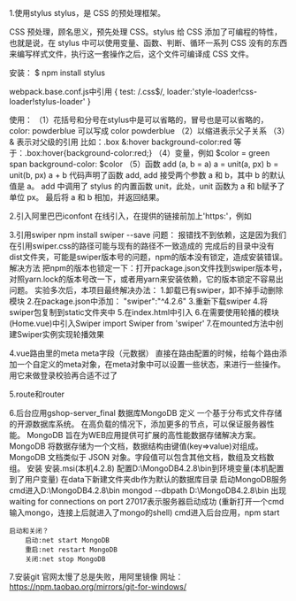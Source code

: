 1.使用stylus
stylus，是 CSS 的预处理框架。

CSS 预处理，顾名思义，预先处理 CSS。stylus 给 CSS 添加了可编程的特性，也就是说，在 stylus 中可以使用变量、函数、判断、循环一系列 CSS 没有的东西来编写样式文件，执行这一套操作之后，这个文件可编译成 CSS 文件。

安装：
$ npm install stylus

webpack.base.conf.js中引用
{
    test: /\.css$/,
    loader:'style-loader!css-loader!stylus-loader'
}

使用：
（1）花括号和分号在stylus中是可以省略的，冒号也是可以省略的，color: powderblue 可以写成 color powderblue
（2）以缩进表示父子关系
（3）& 表示对父级的引用
    比如：.box
            &:hover
                background-color:red
    等于：.box:hover{background-color:red;}
（4）变量，例如 
    $color = green
    span
        background-color: $color
（5）函数
    add (a, b = a)
        a = unit(a, px)
        b = unit(b, px)
        a + b
    代码声明了函数 add, add 接受两个参数 a 和 b，其中 b 的默认值是 a。
    add 中调用了 stylus 的内置函数 unit，此处，unit 函数为 a 和 b赋予了单位 px。
    最后将 a 和 b 相加，并返回结果。

2.引入阿里巴巴iconfont
    在线引入，在提供的链接前加上'https:'，例如
    <link rel="stylesheet" href="https://at.alicdn.com/t/font_1930333_6h962h3oep6.css">

3.引用swiper
    npm install swiper --save
    问题：
        报错找不到依赖，这是因为我们在引用swiper.css的路径可能与现有的路径不一致造成的
        完成后的目录中没有dist文件夹，可能是swiper版本号的问题，npm的版本没有锁定，造成安装错误。
        解决方法
        把npm的版本也锁定一下：打开package.json文件找到swiper版本号，对照yarn.lock的版本号改一下，或者用yarn来安装依赖，它的版本锁定不容易出问题。
    实验多次后，本项目最终解决办法：
        1.卸载已有swiper，卸不掉手动删除模块
        2.在package.json中添加：  "swiper":"^4.2.6"
        3.重新下载swiper
        4.将swiper包复制到static文件夹中
        5.在index.html中引入
        <link rel="stylesheet" href="./static/swiper/dist/css/swiper.min.css">
        <script src="./static/swiper/dist/js/swiper.min.js"></script>
        6.在需要使用轮播的模块(Home.vue)中引入Swiper
        import Swiper from 'swiper'
        7.在mounted方法中创建Swiper实例实现轮播效果

4.vue路由里的meta
    meta字段（元数据）
    直接在路由配置的时候，给每个路由添加一个自定义的meta对象，在meta对象中可以设置一些状态，来进行一些操作。用它来做登录校验再合适不过了

5.route和router

6.后台应用gshop-server_final
  数据库MongoDB
    定义
        一个基于分布式文件存储的开源数据库系统。
        在高负载的情况下，添加更多的节点，可以保证服务器性能。
        MongoDB 旨在为WEB应用提供可扩展的高性能数据存储解决方案。
        MongoDB 将数据存储为一个文档，数据结构由键值(key=>value)对组成。MongoDB 文档类似于 JSON 对象。字段值可以包含其他文档，数组及文档数组。
    安装
        安装.msi(本机4.2.8)
        配置D:\MongoDB4.2.8\bin到环境变量(本机配置到了用户变量)
        在data下新建文件夹db作为默认的数据库目录
    启动MongoDB服务
        cmd进入D:\MongoDB4.2.8\bin
        mongod --dbpath D:\MongoDB4.2.8\bin
        出现waiting for connections on port 27017表示服务器启动成功
        (重新打开一个cmd输入mongo，连接上后就进入了mongo的shell)
        cmd进入后台应用，npm start

    启动和关闭？
        启动:net start MongoDB 
        重启:net restart MongoDB 
        关闭:net stop MongoDB 

7.安装git
    官网太慢了总是失败，用阿里镜像
    网址：https://npm.taobao.org/mirrors/git-for-windows/
